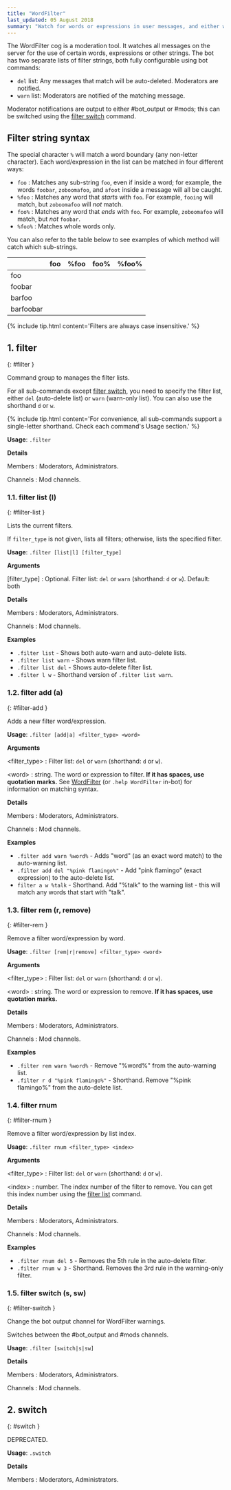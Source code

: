 ```yaml
---
title: "WordFilter"
last_updated: 05 August 2018
summary: "Watch for words or expressions in user messages, and either warn moderators or auto-delete messages on detection."
---
```


The WordFilter cog is a moderation tool. It watches all messages on the server for the use
of certain words, expressions or other strings. The bot has two separate lists of filter
strings, both fully configurable using bot commands:

* `del` list: Any messages that match will be auto-deleted. Moderators are notified.
* `warn` list: Moderators are notified of the matching message.

Moderator notifications are output to either #bot_output or #mods; this
can be switched using the <a href="./wordfilter.html#filter-switch">filter switch</a> command.

## Filter string syntax

The special character `%` will match a word boundary (any non-letter character).
Each word/expression in the list can be matched in four  different ways:

* `foo` : Matches any sub-string `foo`, even if inside a word; for example, the words
  `foobar`, `zoboomafoo`, and `afoot` inside a message will all be caught.
* `%foo` : Matches any word that *starts* with `foo`. For example, `fooing` will match, but
  `zoboomafoo` will *not* match.
* `foo%` : Matches any word that *ends* with `foo`. For example, `zoboomafoo` will match,
  but *not* `foobar`.
* `%foo%` : Matches whole words only.

You can also refer to the table below to see examples of which method will catch which
sub-strings.

|           | foo | %foo | foo% | %foo% |
|:----------|:---:|:----:|:----:|:-----:|
| foo       | <i class="fas fa-check text-success"></i> |<i class="fas fa-check text-success"></i> |<i class="fas fa-check text-success"></i> |<i class="fas fa-check text-success"></i> |
| foobar    | <i class="fas fa-check text-success"></i> | <i class="fas fa-check text-success"></i> | | |
| barfoo    |<i class="fas fa-check text-success"></i> | | <i class="fas fa-check text-success"></i> | |
| barfoobar | <i class="fas fa-check text-success"></i> | | | |

{% include tip.html content='Filters are always case insensitive.' %}

## 1. filter
{: #filter }

Command group to manages the filter lists.

For all sub-commands except <a href="./wordfilter.html#filter-switch">filter switch</a>, you need to specify the filter list,
either `del` (auto-delete list) or `warn` (warn-only list). You can also use the
shorthand `d` or `w`.

{% include tip.html content='For convenience, all sub-commands support a single-letter shorthand. Check each
command&#x27;s Usage section.' %}

**Usage**: `.filter`

**Details**

Members
: Moderators, Administrators.


Channels
: Mod channels.


### 1.1. filter list (l)
{: #filter-list }

Lists the current filters.

If `filter_type` is not given, lists all filters; otherwise, lists the specified filter.

**Usage**: `.filter [list|l] [filter_type]`

**Arguments**

[filter_type]
: Optional. Filter list: `del` or `warn` (shorthand: `d` or `w`). Default: both




**Details**

Members
: Moderators, Administrators.


Channels
: Mod channels.


**Examples**

* `.filter list` - Shows both auto-warn and auto-delete lists.
* `.filter list warn` - Shows warn filter list.
* `.filter list del` - Shows auto-delete filter list.
* `.filter l w` - Shorthand version of `.filter list warn`.

### 1.2. filter add (a)
{: #filter-add }

Adds a new filter word/expression.

**Usage**: `.filter [add|a] <filter_type> <word>`

**Arguments**

&lt;filter_type&gt;
: Filter list: `del` or `warn` (shorthand: `d` or `w`).


&lt;word&gt;
: string. The word or expression to filter. **If it has spaces, use quotation marks.** See
  <a href="./wordfilter.html">WordFilter</a> (or `.help WordFilter` in-bot) for information on matching syntax.



**Details**

Members
: Moderators, Administrators.


Channels
: Mod channels.


**Examples**

* `.filter add warn %word%` - Adds "word" (as an exact word match) to the auto-warning list.
* `.filter add del "%pink flamingo%"` - Add "pink flamingo" (exact expression) to the auto-delete list.
* `filter a w %talk` - Shorthand. Add "%talk" to the warning list - this will match any words that start with "talk".

### 1.3. filter rem (r, remove)
{: #filter-rem }

Remove a filter word/expression by word.

**Usage**: `.filter [rem|r|remove] <filter_type> <word>`

**Arguments**

&lt;filter_type&gt;
: Filter list: `del` or `warn` (shorthand: `d` or `w`).


&lt;word&gt;
: string. The word or expression to remove. **If it has spaces, use quotation marks.**




**Details**

Members
: Moderators, Administrators.


Channels
: Mod channels.


**Examples**

* `.filter rem warn %word%` - Remove "%word%" from the auto-warning list.
* `.filter r d "%pink flamingo%"` - Shorthand. Remove "%pink flamingo%" from the auto-delete list.

### 1.4. filter rnum
{: #filter-rnum }

Remove a filter word/expression by list index.

**Usage**: `.filter rnum <filter_type> <index>`

**Arguments**

&lt;filter_type&gt;
: Filter list: `del` or `warn` (shorthand: `d` or `w`).


&lt;index&gt;
: number. The index number of the filter to remove. You can get this index number using the
  <a href="./wordfilter.html#filter-list">filter list</a> command.



**Details**

Members
: Moderators, Administrators.


Channels
: Mod channels.


**Examples**

* `.filter rnum del 5` - Removes the 5th rule in the auto-delete filter.
* `.filter rnum w 3` - Shorthand. Removes the 3rd rule in the warning-only filter.

### 1.5. filter switch (s, sw)
{: #filter-switch }

Change the bot output channel for WordFilter warnings.

Switches between the #bot_output and #mods channels.

**Usage**: `.filter [switch|s|sw]`

**Details**

Members
: Moderators, Administrators.


Channels
: Mod channels.


## 2. switch
{: #switch }

DEPRECATED.

**Usage**: `.switch`

**Details**

Members
: Moderators, Administrators.
